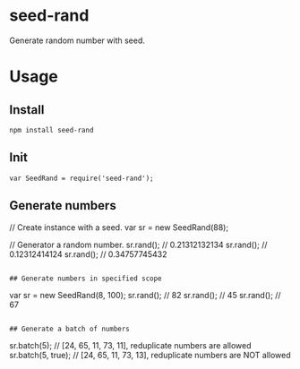 # seed-rand
Generate random number with seed.

# Usage

## Install
```
npm install seed-rand
```

## Init
```
var SeedRand = require('seed-rand');
```

## Generate numbers
// Create instance with a seed.
var sr = new SeedRand(88);

// Generator a random number.
sr.rand(); // 0.21312132134
sr.rand(); // 0.12312414124
sr.rand(); // 0.34757745432
```

## Generate numbers in specified scope
```
var sr = new SeedRand(8, 100);
sr.rand(); // 82
sr.rand(); // 45
sr.rand(); // 67
```

## Generate a batch of numbers
```
sr.batch(5); // [24, 65, 11, 73, 11], reduplicate numbers are allowed
sr.batch(5, true); // [24, 65, 11, 73, 13], reduplicate numbers are NOT allowed
```
